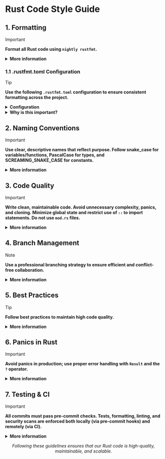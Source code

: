 <h1>Rust Code Style Guide</h1>

<h2>1. Formatting</h2>

> [!IMPORTANT]
>
> <p>
>   <strong>Format all Rust code using <code>nightly rustfmt</code>.</strong>
> </p>
>
> <details>
> <summary><strong>More information</strong></summary>
>
> > 
> > <pre><code>cargo +nightly fmt --</code></pre>
> >
> >
> > <details>
> > <summary><strong>Why is this important?</strong></summary>
> >
> > > <p>Consistent formatting enhances readability, reduces merge conflicts, and makes code reviews smoother. It ensures that every team member’s code adheres to a unified standard.</p>
> > >
> > > <details>
> > > <summary><strong>Examples &amp; Further Explanation</strong></summary>
> > >
> > > > <p>For instance, a well-formatted codebase allows new team members to quickly understand the project structure and logic. Automated formatting saves time and minimizes stylistic debates during code reviews.</p>
> > > </details>
> > 
> > </details>
> 
> </details>

<h3>1.1 .rustfmt.toml Configuration</h3>

> [!TIP]
>
> <p>
>   <strong>Use the following <code>.rustfmt.toml</code> configuration to ensure consistent formatting across the project.</strong>
> </p>
>
> <details>
> <summary><strong>Configuration</strong></summary>
>
> ```toml
> # Do not add trailing commas if there is only one element
> trailing_comma = "Never"
>
> # Keep braces on the same line where possible
> brace_style = "SameLineWhere"
>
> # Align struct fields if their length is below the threshold
> struct_field_align_threshold = 20
>
> # Format comments inside documentation
> wrap_comments = true
> format_code_in_doc_comments = true
>
> # Do not collapse struct literals into a single line
> struct_lit_single_line = false
>
> # Maximum line width
> max_width = 99
>
> # Grouping imports
> imports_granularity = "Crate"          # Group imports by crate
> group_imports = "StdExternalCrate"     # Separate groups: std, external crates, local
> reorder_imports = true                 # Sort imports within groups
>
> # Enable unstable features (nightly only)
> unstable_features = true
> ```
>
> </details>
>
> <details>
> <summary><strong>Why is this important?</strong></summary>
>
> <p>
> This configuration enforces clarity and consistency. It reduces unnecessary diffs in pull requests, makes code reviews easier, and ensures that both style and readability remain predictable across the team.
> </p>
>
> <details>
> <summary><strong>Examples &amp; Further Explanation</strong></summary>
>
> ### Example without configuration
>
> ```rust
> use std::fmt; use std::io; use serde::Serialize;
>
> struct Person {name:String,age:u32}
>
> impl Person{
>     pub fn new(name:String,age:u32)->Self{
>         Self{name,age}
>     }
> }
> ```
>
> ### Example with configuration
>
> ```rust
> use std::{fmt, io};
>
> use serde::Serialize;
>
> struct Person {
>     name: String,
>     age:  u32,
> }
>
> impl Person {
>     pub fn new(name: String, age: u32) -> Self {
>         Self {
>             name,
>             age,
>         }
>     }
> }
> ```
>
> <p>
> Notice how the imports are grouped and sorted, struct fields are aligned for readability, and braces are consistently placed on the same line. This reduces noise in diffs and makes the codebase approachable for both newcomers and experienced contributors.
> </p>
> </details>
>
> </details>



<h2>2. Naming Conventions</h2>

> [!IMPORTANT]
>
> <p>
>   <strong>Use clear, descriptive names that reflect purpose. Follow snake_case for variables/functions, PascalCase for types, and SCREAMING_SNAKE_CASE for constants.</strong>
> </p>
>
> <details>
> <summary><strong>More information</strong></summary>
> 
> > - **Descriptive Names:**
> >   - <code>create_user_handler</code> – OK
> >   - <code>create_user_service</code> – OK
> >   - <code>create</code> – NO
> >   - <code>create_user</code> – NO
> >
> > - Follow Rust's <em>snake_case</em> for variables and functions.
> > - Use <em>PascalCase</em> for structs and enums (e.g., <code>TransactionStatus</code>).
> > - Constants should be in SCREAMING_SNAKE_CASE.
> >
> >
> > <details>
> > <summary><strong>Why Descriptive Naming?</strong></summary>
> > <p>
> >   Descriptive names reduce ambiguity, facilitate easier onboarding, and improve maintainability. Clear names make it evident what a function or variable does, avoiding misunderstandings and conflicts.
> > </p>
> > 
> > > <details>
> > > <summary><strong>Examples &amp; Further Explanation</strong></summary>
> > > <p>
> > >   For example, <code>create_user_handler</code> indicates that the function is responsible for handling user creation in a web context, whereas a generic name like <code>create</code> gives no context.
> > > </p>
> > > </details>
> > 
> > </details>
> 
> </details>


<h2>3. Code Quality</h2>

> [!IMPORTANT]
>
> <p>
>   <strong>Write clean, maintainable code. Avoid unnecessary complexity, panics, and cloning. Minimize global state and restrict use of <code>::</code> to import statements. Do not use <code>mod.rs</code> files.</strong>
> </p>
>
> <details>
> <summary><strong>More information</strong></summary>
> 
> > - Write clean and maintainable code.
> > - Avoid unnecessary complexity.
> > - **Avoid unnecessary <code>unwrap()</code> and <code>clone()</code>.**
> > - Minimize global state and side effects.
> > - Use <code>::</code> only in import statements.
> > - **Do not use <code>mod.rs</code> files.**
> >
> >
> > <details>
> > <summary><strong>Examples &amp; Further Explanation</strong></summary>
> > <p>
> >   Instead of writing <code>some_option.unwrap()</code>, prefer:
> > </p>
> > <pre><code>let value = some_option.ok_or("Expected a value, but found None")?;</code></pre>
> > <p>
> >   This propagates errors properly and avoids crashing the application. Similarly, favor organizing modules in separate <code>module_name.rs</code> files rather than using legacy <code>mod.rs</code> files, which simplifies project structure and improves module discoverability.
> > </p>
> > </details>
> 
> </details>


<h2>4. Branch Management</h2>

> [!NOTE]
>
> <p>
>   <strong>Use a professional branching strategy to ensure efficient and conflict-free collaboration.</strong>
> </p>
>
> <details>
> <summary><strong>More information</strong></summary>
> 
> > - **Check Existing Branches:** Review current active branches to work on the latest relevant code.
> > - **Clarify When in Doubt:** If unsure, confirm the correct branch via team chat or project guidelines to avoid conflicts.
> > - **Create a Descriptive Branch:** Name branches clearly, e.g., <code>feature/123-add-user-authentication</code> or <code>bugfix/456-fix-crash-on-login</code>.
> > - **Commit and Push Regularly:** Commit with clear messages and push frequently to back up work and keep the team informed.
> > - **Create a Pull Request (PR):** Open a PR from your branch with clear issue references to provide context for reviewers.
> > - **Clean Up After Merge:** Delete merged branches to maintain a tidy repository.
> > - **Minimize Excessive Communication:** Use clear branch names, detailed commits, and well-documented PRs to reduce the need for frequent ad hoc discussions.
> >
> >
> > <details>
> > <summary><strong>Real-World Example &amp; Further Explanation</strong></summary>
> > <p>
> >   For example, if you start work on a new feature, check existing branches to avoid duplicating work. If uncertain, ask in the team channel or check the project topic. Once confirmed, create a branch like <code>feature/123-add-user-authentication</code>, commit changes with detailed messages, and open a PR referencing the issue number. This method reduces unnecessary phone calls and streamlines collaboration.
> > </p>
> > </details>
> 
> </details>


<h2>5. Best Practices</h2>

> [!TIP]
>
> <p>
>   <strong>Follow best practices to maintain high code quality.</strong>
> </p>
>
> <details>
> <summary><strong>More information</strong></summary>
> 
> > - Use <code>cargo clippy</code> for linting.
> > - Handle errors gracefully using <code>Result</code> and <code>Option</code>.
> > - **Avoid unnecessary panics.**
> >
> >
> > <details>
> > <summary><strong>Examples &amp; Further Explanation</strong></summary>
> > <p>
> >   Instead of writing:
> > </p>
> > <pre><code>let value = some_option.unwrap();</code></pre>
> > <p>
> >   use:
> > </p>
> > <pre><code>let value = some_option.ok_or("Expected a value, but found None")?;</code></pre>
> > <p>
> >   This pattern ensures errors are propagated and handled appropriately, increasing the robustness of your application.
> > </p>
> > </details>
> 
> </details>


<h2>6. Panics in Rust</h2>

> [!IMPORTANT]
>
> <p>
>   <strong>Avoid panics in production; use proper error handling with <code>Result</code> and the <code>?</code> operator.</strong>
> </p>
>
> <details>
> <summary><strong>More information</strong></summary>
> 
> > - **Avoid panics in production code.**
> > - **Discouraged:** Avoid using <code>unwrap()</code> and <code>expect()</code> unless absolutely certain that an error cannot occur.
> > - **Preferred:** Use proper error handling with <code>Result</code> and the <code>?</code> operator.
> >
> >
> > <details>
> > <summary><strong>Examples &amp; Further Explanation</strong></summary>
> > <p>
> >   For example, instead of:
> > </p>
> > <pre><code>let config = Config::from_file("config.toml").unwrap();</code></pre>
> > <p>
> >   use:
> > </p>
> > <pre><code>let config = Config::from_file("config.toml")
> >   .map_err(|e| format!("Failed to load config: {}", e))?;
> > </code></pre>
> > <p>
> >   This approach logs detailed error messages and gracefully propagates errors up the call stack, leading to a more robust and maintainable system.
> > </p>
> > </details>
> 
> </details>

<h2>7. Testing & CI</h2>

> [!IMPORTANT]
>
> <p>
>   <strong>All commits must pass pre-commit checks. Tests, formatting, linting, and security scans are enforced both locally (via pre-commit hooks) and remotely (via CI).</strong>
> </p>
>
> <details>
> <summary><strong>More information</strong></summary>
>
> > - **Pre-commit Hooks**
> >   - Installed via:  
> >     <pre><code>cargo make install-hooks</code></pre>
> >   - Automatically run before each commit:  
> >     <pre><code>cargo +nightly fmt -- </code></pre> 
> >     <pre><code> cargo clippy -D warnings  </code></pre>
> >      <pre><code> cargo test --all</code></pre>
> >   - Prevent committing unformatted code, warnings, or failing tests.  
> >
> > - **Unit Tests**
> >   - Cover public functions and error cases.  
> >   - Tests must not rely on <code>unwrap()</code> or <code>expect()</code>.  
> >
> > - **Integration Tests**
> >   - Cover public API, placed in the <code>tests/</code> directory.  
> >
> > - **Doctests**
> >   - All <code>///</code> examples must compile and pass with <code>cargo test --doc</code>.  
> >
> >
> > <details>
> > <summary><strong>Examples &amp; Further Explanation</strong></summary>
> >
> > ### Example Unit Test
> >
> > ```rust
> > #[cfg(test)]
> > mod tests {
> >     use super::*;
> >
> >     #[test]
> >     fn test_basic_math() {
> >         assert_eq!(2 + 2, 4);
> >     }
> > }
> > ```
> >
> > ### Example Integration Test
> >
> > ```rust
> > // tests/config_tests.rs
> > use my_crate::load_config;
> >
> > #[test]
> > fn load_valid_config() {
> >     let result = load_config("tests/data/valid.toml");
> >     assert!(result.is_ok());
> > }
> > ```
> >
> > <p>
> >   This workflow enforces correctness at every step: developers cannot commit broken code, and CI ensures nothing slips through at merge time.
> > </p>
> > </details>
>
> </details>

<p align=center>
  <em>Following these guidelines ensures that our Rust code is high-quality, maintainable, and scalable.</em>
</p>
